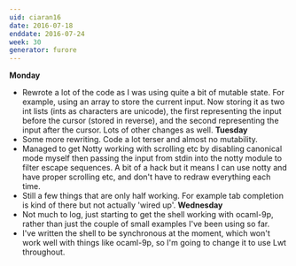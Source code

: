 ```yaml
---
uid: ciaran16
date: 2016-07-18
enddate: 2016-07-24
week: 30
generator: furore
---
```


**Monday**
- Rewrote a lot of the code as I was using quite a bit of mutable state. For example, using an array to store the current input. Now storing it as two int lists (ints as characters are unicode), the first representing the input before the cursor (stored in reverse), and the second representing the input after the cursor. Lots of other changes as well.
**Tuesday**
- Some more rewriting. Code a lot terser and almost no mutability.
- Managed to get Notty working with scrolling etc by disabling canonical mode myself then passing the input from stdin into the notty module to filter escape sequences. A bit of a hack but it means I can use notty and have proper scrolling etc, and don't have to redraw everything each time.
- Still a few things that are only half working. For example tab completion is kind of there but not actually 'wired up'.
**Wednesday**
- Not much to log, just starting to get the shell working with ocaml-9p, rather than just the couple of small examples I've been using so far.
- I've written the shell to be synchronous at the moment, which won't work well with things like ocaml-9p, so I'm going to change it to use Lwt throughout.


